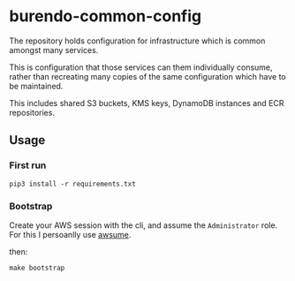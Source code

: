 # burendo-common-config

The repository holds configuration for infrastructure which is common amongst many services.

This is configuration that those services can them individually consume, rather than recreating many copies of the same configuration which have to be maintained.

This includes shared S3 buckets, KMS keys, DynamoDB instances and ECR repositories.

## Usage

### First run
`pip3 install -r requirements.txt`

### Bootstrap

Create your AWS session with the cli, and assume the `Administrator` role. For this I persoanlly use [awsume](https://awsu.me/).

then:

`make bootstrap`

